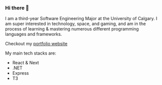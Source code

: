 ### Hi there 👋

I am a third-year Software Engineering Major at the University of Calgary. I am super interested in technology, space, and gaming, and am in the process of learning & mastering numerous different programming languages and frameworks. 

Checkout my [portfolio website](https://aarsh.me)

My main tech stacks are:
- React & Next
- .NET
- Express
- T3

<!-- I am seeking internships for summer 2023! -->



<!--
**AarshShah9/AarshShah9** is a ✨ _special_ ✨ repository because its `README.md` (this file) appears on your GitHub profile.

Here are some ideas to get you started:

- 🔭 I’m currently working on ...
- 🌱 I’m currently learning ...
- 👯 I’m looking to collaborate on ...
- 🤔 I’m looking for help with ...
- 💬 Ask me about ...
- 📫 How to reach me: ...
- 😄 Pronouns: ...
- ⚡ Fun fact: ...
-->
